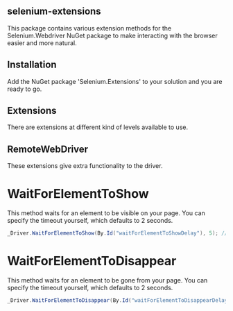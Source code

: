 ## selenium-extensions
This package contains various extension methods for the Selenium.Webdriver NuGet package to make interacting with the browser easier and more natural.

## Installation

Add the NuGet package 'Selenium.Extensions' to your solution and you are ready to go.

## Extensions
There are extensions at different kind of levels available to use.

## RemoteWebDriver
These extensions give extra functionality to the driver.

# WaitForElementToShow
This method waits for an element to be visible on your page. You can specify the timeout yourself, which defaults to 2 seconds.

```cs
_Driver.WaitForElementToShow(By.Id("waitForElementToShowDelay"), 5); // The element should be visible within 5 seconds
```

# WaitForElementToDisappear
This method waits for an element to be gone from your page. You can specify the timeout yourself, which defaults to 2 seconds.

```cs
_Driver.WaitForElementToDisappear(By.Id("waitForElementToDisappearDelay"), 5); // The element should be gone within 5 seconds
```